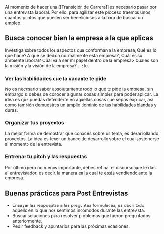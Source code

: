 Al momento de hacer una [[Transición de Carrera]] es necesario pasar por una entrevista laboral. Por ello, para agilizar este proceso traemos unos cuantos puntos que pueden ser beneficiosos a la hora de buscar un empleo.

## Busca conocer bien la empresa a la que aplicas
Investiga sobre todos los aspectos que conforman a la empresa, Qué es lo que hace? A qué se dedica normalmente esta empresa?, Cuál es su ambiente laboral? Cuál va a ser mi papel dentro de la empresa> Cuales son la misión y la visión de la empresa?... Etc.
### Ver las habilidades que la vacante te pide
No es necesario saber absolutamente todo lo que te pide la empresa, sin embargo si debes de conocer algunas cosas simples para poder aplicar. La idea es que puedas defenderte en aquellas cosas que sepas explicar, así como también demuestres un amplio dominio de tus habilidades blandas y duras.
### Organizar tus proyectos 
La mejor forma de demostrar que conoces sobre un tema, es desarrollando proyectos. La idea es tener un banco de desarrollo sobre el cual sostenerse al momento de la entrevista.
### Entrenar tu pitch y las respuestas
Por último pero no menos importante, debes refinar el discurso que le das al entrevistador, es decir, la manera en la cual te estás vendiendo ante la empresa.

## Buenas prácticas para Post Entrevistas
- Ensayar las respuestas a las preguntas formuladas, es decir todo aquello en lo que nos sentimos incómodos durante las entrevista.
- Buscar soluciones para resolver problemas que fueron preguntados anteriormente.
- Pedir feedback y apuntarlos para las próximas ocasiones.

